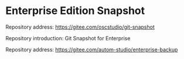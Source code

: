 # Enterprise Edition Snapshot

Repository address:
https://gitee.com/oscstudio/git-snapshot

Repository introduction:
Git Snapshot for Enterprise

Repository address:
https://gitee.com/autom-studio/enterprise-backup